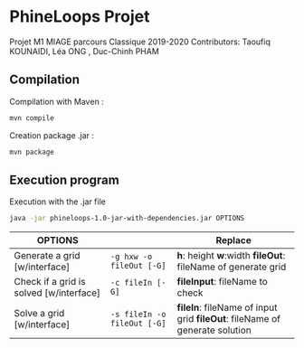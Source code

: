 # PhineLoops Projet
Projet M1 MIAGE parcours Classique 2019-2020
Contributors:  Taoufiq KOUNAIDI, Léa ONG , Duc-Chinh PHAM

## Compilation

Compilation with Maven :

```bash
mvn compile
```

Creation package .jar :

```bash
mvn package
```
## Execution program

Execution with the .jar file
```bash
java -jar phineloops-1.0-jar-with-dependencies.jar OPTIONS
```
|        OPTIONS                         | 			             |              Replace                                                                |
|----------------------------------------|--------------------------|-------------------------------------------------------------------------------------|
|Generate a grid [w/interface]           |`-g hxw -o fileOut [-G]`  |**h**: height  **w**:width  **fileOut**: fileName of generate grid  			    |
|Check if a grid is solved [w/interface] |`-c fileIn [-G]`          |**fileInput**: fileName to check      					       			    |
|Solve a grid [w/interface]              |`-s fileIn -o fileOut [-G]`|**fileIn**: fileName of input grid **fileOut**: fileName of generate solution        |

